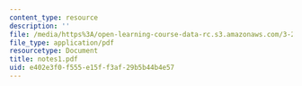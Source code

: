 ```yaml
---
content_type: resource
description: ''
file: /media/https%3A/open-learning-course-data-rc.s3.amazonaws.com/3-20-materials-at-equilibrium-sma-5111-fall-2003/e402e3f0f555e15ff3af29b5b44b4e57_notes1.pdf
file_type: application/pdf
resourcetype: Document
title: notes1.pdf
uid: e402e3f0-f555-e15f-f3af-29b5b44b4e57
---
```

